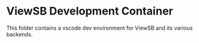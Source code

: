 # ViewSB Development Container

This folder contains a vscode dev environment for ViewSB and its various backends.